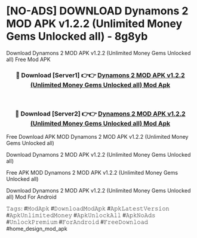 # [NO-ADS] DOWNLOAD Dynamons 2 MOD APK v1.2.2 (Unlimited Money Gems Unlocked all) - 8g8yb
Download Dynamons 2 MOD APK v1.2.2 (Unlimited Money Gems Unlocked all) Free Mod APK

<div align="center">
<h3>🔴 Download [Server1] 👉👉 <a href="https://apk-comot.site?title=Dynamons_2_MOD_APK_v1.2.2_(Unlimited_Money_Gems_Unlocked_all)">Dynamons 2 MOD APK v1.2.2 (Unlimited Money Gems Unlocked all) Mod Apk</a></h3><br>

<h3>🔴 Download [Server2] 👉👉 <a href="https://apk-comot.site?title=Dynamons_2_MOD_APK_v1.2.2_(Unlimited_Money_Gems_Unlocked_all)">Dynamons 2 MOD APK v1.2.2 (Unlimited Money Gems Unlocked all) Mod Apk</a></h3>
</div>


Free Download APK MOD Dynamons 2 MOD APK v1.2.2 (Unlimited Money Gems Unlocked all)

Download Dynamons 2 MOD APK v1.2.2 (Unlimited Money Gems Unlocked all) 

Free APK MOD Dynamons 2 MOD APK v1.2.2 (Unlimited Money Gems Unlocked all) 

Download Dynamons 2 MOD APK v1.2.2 (Unlimited Money Gems Unlocked all) Mod For Android

𝚃𝚊𝚐𝚜: #𝙼𝚘𝚍𝙰𝚙𝚔 #𝙳𝚘𝚠𝚗𝚕𝚘𝚊𝚍𝙼𝚘𝚍𝙰𝚙𝚔 #𝙰𝚙𝚔𝙻𝚊𝚝𝚎𝚜𝚝𝚅𝚎𝚛𝚜𝚒𝚘𝚗 #𝙰𝚙𝚔𝚄𝚗𝚕𝚒𝚖𝚒𝚝𝚎𝚍𝙼𝚘𝚗𝚎𝚢 #𝙰𝚙𝚔𝚄𝚗𝚕𝚘𝚌𝚔𝙰𝚕𝚕 #𝙰𝚙𝚔𝙽𝚘𝙰𝚍𝚜 #𝚄𝚗𝚕𝚘𝚌𝚔𝙿𝚛𝚎𝚖𝚒𝚞𝚖 #𝙵𝚘𝚛𝙰𝚗𝚍𝚛𝚘𝚒𝚍 #𝙵𝚛𝚎𝚎𝙳𝚘𝚠𝚗𝚕𝚘𝚊𝚍 #home_design_mod_apk